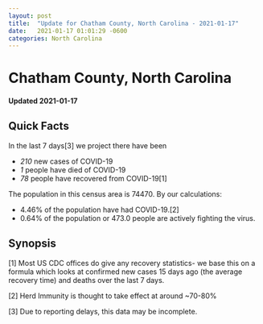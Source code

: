 ```yaml
---
layout: post
title:  "Update for Chatham County, North Carolina - 2021-01-17"
date:   2021-01-17 01:01:29 -0600
categories: North Carolina
---
```


# Chatham County, North Carolina
#### Updated 2021-01-17

## Quick Facts

In the last 7 days[3] we project there have been
- *210* new cases of COVID-19
- *1* people have died of COVID-19
- *78* people have recovered from COVID-19[1]

The population in this census area is 74470. By our calculations:
- 4.46% of the population have had COVID-19.[2]
- 0.64% of the population or 473.0 people are actively fighting the virus.

## Synopsis




[1] Most US CDC offices do give any recovery statistics- we base this on a formula which looks at confirmed new cases
15 days ago (the average recovery time) and deaths over the last 7 days.

[2] Herd Immunity is thought to take effect at around ~70-80%

[3] Due to reporting delays, this data may be incomplete.
 
    